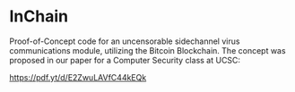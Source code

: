 InChain
=======
Proof-of-Concept code for an uncensorable sidechannel virus communications module, utilizing the Bitcoin Blockchain. 
The concept was proposed in our paper for a Computer Security class at UCSC: 

https://pdf.yt/d/E2ZwuLAVfC44kEQk
